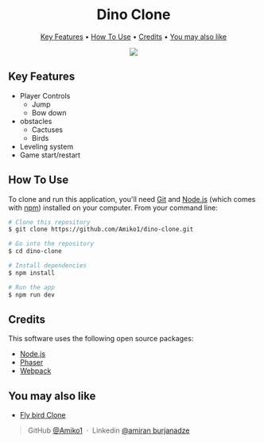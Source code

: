 

<h1 align="center">
  Dino Clone
  <br>
</h1>

<p align="center">
  <a href="#key-features">Key Features</a> •
  <a href="#how-to-use">How To Use</a> •
  <a href="#credits">Credits</a> •
  <a href="#you-may-also-like">You may also like</a> 

</p>

<p align="center">
  <img src="https://miro.medium.com/v2/resize:fit:435/1*UoyyI91juQgWn2eLBKjSQQ.png" />
</p>

## Key Features

* Player Controls
  - Jump
  - Bow down
* obstacles
  - Cactuses
  - Birds
* Leveling system
* Game start/restart


## How To Use

To clone and run this application, you'll need [Git](https://git-scm.com) and [Node.js](https://nodejs.org/en/download/) (which comes with [npm](http://npmjs.com)) installed on your computer. From your command line:

```bash
# Clone this repository
$ git clone https://github.com/Amiko1/dino-clone.git

# Go into the repository
$ cd dino-clone

# Install dependencies
$ npm install

# Run the app
$ npm run dev
```
## Credits

This software uses the following open source packages:

- [Node.js](https://nodejs.org/)
- [Phaser](https://phaser.io/)
- [Webpack](https://webpack.js.org/)



## You may also like

- [Fly bird Clone](https://github.com/Amiko1/fly-bird)



> GitHub [@Amiko1](https://github.com/Amiko1) &nbsp;&middot;&nbsp;
> Linkedin [@amiran burjanadze](https://www.linkedin.com/in/amiran-burjanadze-a301111b7/)

